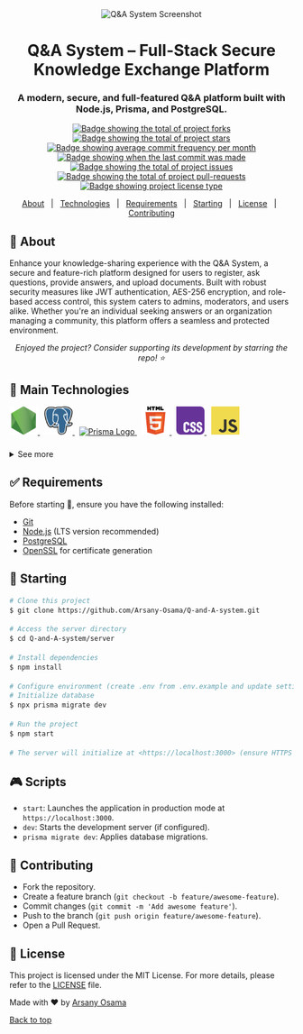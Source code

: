 <div align="center" id="top">
  <img src="https://github.com/user-attachments/assets/ddb74ece-5ff2-4ab0-b668-5ef593f906ac" width="900" alt="Q&A System Screenshot" />
</div>

<div align="center">
  <h1>Q&A System – Full-Stack Secure Knowledge Exchange Platform</h1>
  <h3>A modern, secure, and full-featured Q&A platform built with Node.js, Prisma, and PostgreSQL.</h3>
</div>

<p align="center">
  <a href="https://github.com/Arsany-Osama/Q-and-A-system/fork" target="_blank">
    <img src="https://img.shields.io/github/forks/Arsany-Osama/Q-and-A-system?" alt="Badge showing the total of project forks"/>
  </a>
  <a href="https://github.com/Arsany-Osama/Q-and-A-system/stargazers" target="_blank">
    <img src="https://img.shields.io/github/stars/Arsany-Osama/Q-and-A-system?" alt="Badge showing the total of project stars"/>
  </a>
  <a href="https://github.com/Arsany-Osama/Q-and-A-system/commits/main" target="_blank">
    <img src="https://img.shields.io/github/commit-activity/m/Arsany-Osama/Q-and-A-system?" alt="Badge showing average commit frequency per month"/>
  </a>
  <a href="https://github.com/Arsany-Osama/Q-and-A-system/commits/main" target="_blank">
    <img src="https://img.shields.io/github/last-commit/Arsany-Osama/Q-and-A-system?" alt="Badge showing when the last commit was made"/>
  </a>
  <a href="https://github.com/Arsany-Osama/Q-and-A-system/issues" target="_blank">
    <img src="https://img.shields.io/github/issues/Arsany-Osama/Q-and-A-system?" alt="Badge showing the total of project issues"/>
  </a>
  <a href="https://github.com/Arsany-Osama/Q-and-A-system/pulls" target="_blank">
    <img src="https://img.shields.io/github/issues-pr/Arsany-Osama/Q-and-A-system?" alt="Badge showing the total of project pull-requests"/>
  </a>
  <a href="https://github.com/Arsany-Osama/Q-and-A-system/blob/main/LICENSE" target="_blank">
    <img alt="Badge showing project license type" src="https://img.shields.io/github/license/Arsany-Osama/Q-and-A-system?color=f85149">
  </a>
</p>

<p align="center">
  <a href="#dart-about">About</a>   |  
  <a href="#rocket-main-technologies">Technologies</a>   |  
  <a href="#white_check_mark-requirements">Requirements</a>   |  
  <a href="#checkered_flag-starting">Starting</a>   |  
  <a href="#memo-license">License</a>   |  
  <a href="#handshake-contributing">Contributing</a>
</p>

## :dart: About ##

Enhance your knowledge-sharing experience with the Q&A System, a secure and feature-rich platform designed for users to register, ask questions, provide answers, and upload documents. Built with robust security measures like JWT authentication, AES-256 encryption, and role-based access control, this system caters to admins, moderators, and users alike. Whether you're an individual seeking answers or an organization managing a community, this platform offers a seamless and protected environment.

<p align="center">
<i>Enjoyed the project? Consider supporting its development by starring the repo! ⭐</i>
</p>

## :rocket: Main Technologies ##

<a href="https://nodejs.org">
  <img width="50" title="Node.js" alt="Node.js Logo" src="https://raw.githubusercontent.com/github/explore/80688e429a7d4ef2fca1e82350fe8e3517d3494d/topics/nodejs/nodejs.png">
</a>  

<a href="https://www.postgresql.org">
  <img width="50" title="PostgreSQL" alt="PostgreSQL Logo" src="https://raw.githubusercontent.com/github/explore/80688e429a7d4ef2fca1e82350fe8e3517d3494d/topics/postgresql/postgresql.png">
</a>  

<a href="https://www.prisma.io">
  <img width="50" title="Prisma" alt="Prisma Logo" src="https://w7.pngwing.com/pngs/929/464/png-transparent-prisma-hd-logo.png">
</a>  

<a href="https://developer.mozilla.org/en-US/docs/Web/HTML">
  <img width="50" title="HTML5" alt="HTML5 Logo" src="https://raw.githubusercontent.com/github/explore/80688e429a7d4ef2fca1e82350fe8e3517d3494d/topics/html/html.png">
</a>  

<a href="https://developer.mozilla.org/en-US/docs/Web/CSS">
  <img width="50" title="CSS3" alt="CSS3 Logo" src="https://raw.githubusercontent.com/github/explore/80688e429a7d4ef2fca1e82350fe8e3517d3494d/topics/css/css.png">
</a>  

<a href="https://developer.mozilla.org/en-US/docs/Web/JavaScript">
  <img width="50" title="JavaScript" alt="JavaScript Logo" src="https://raw.githubusercontent.com/github/explore/80688e429a7d4ef2fca1e82350fe8e3517d3494d/topics/javascript/javascript.png">
</a>

###

<details>
  <summary>See more</summary>

  ###
  * [Express.js](https://expressjs.com)
  * [OpenSSL](https://www.openssl.org)
  * [Nodemailer](https://nodemailer.com)
  * [bcrypt](https://github.com/kelektiv/node.bcrypt.js)
  * [Crypto](https://nodejs.org/api/crypto.html)

</details>

## :white_check_mark: Requirements ##

Before starting :checkered_flag:, ensure you have the following installed:
- [Git](https://git-scm.com)
- [Node.js](https://nodejs.org/en/) (LTS version recommended)
- [PostgreSQL](https://www.postgresql.org)
- [OpenSSL](https://www.openssl.org) for certificate generation

## :checkered_flag: Starting ##

```bash
# Clone this project
$ git clone https://github.com/Arsany-Osama/Q-and-A-system.git

# Access the server directory
$ cd Q-and-A-system/server

# Install dependencies
$ npm install

# Configure environment (create .env from .env.example and update settings)
# Initialize database
$ npx prisma migrate dev

# Run the project
$ npm start

# The server will initialize at <https://localhost:3000> (ensure HTTPS is enabled)
```

## :video_game: Scripts

- `start`: Launches the application in production mode at `https://localhost:3000`.
- `dev`: Starts the development server (if configured).
- `prisma migrate dev`: Applies database migrations.

## :handshake: Contributing ##

- Fork the repository.
- Create a feature branch (`git checkout -b feature/awesome-feature`).
- Commit changes (`git commit -m 'Add awesome feature'`).
- Push to the branch (`git push origin feature/awesome-feature`).
- Open a Pull Request.

## :memo: License ##

This project is licensed under the MIT License. For more details, please refer to the [LICENSE](https://github.com/Arsany-Osama/Q-and-A-system/blob/master/LICENSE) file.

Made with :heart: by [Arsany Osama](https://github.com/Arsany-Osama)

<a href="#top">Back to top</a>
